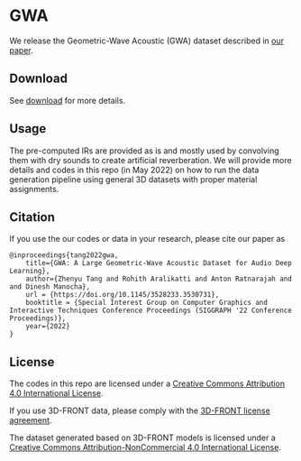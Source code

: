 # GWA
We release the Geometric-Wave Acoustic (GWA) dataset described in [our paper](https://arxiv.org/abs/2204.01787).

## Download
See [download](download/README.md) for more details.

## Usage
The pre-computed IRs are provided as is and mostly used by convolving them with dry sounds to create artificial reverberation. We will provide more details and codes in this repo (in May 2022) on how to run the data generation pipeline using general 3D datasets with proper material assignments. 

## Citation
If you use the our codes or data in your research, please cite our paper as
```
@inproceedings{tang2022gwa,
    title={GWA: A Large Geometric-Wave Acoustic Dataset for Audio Deep Learning},
    author={Zhenyu Tang and Rohith Aralikatti and Anton Ratnarajah and and Dinesh Manocha},
    url = {https://doi.org/10.1145/3528233.3530731},
    booktitle = {Special Interest Group on Computer Graphics and Interactive Techniques Conference Proceedings (SIGGRAPH '22 Conference Proceedings)},
    year={2022}
}
```

## License
The codes in this repo are licensed under a [Creative Commons Attribution 4.0 International License](LICENSE). 

If you use 3D-FRONT data, please comply with the [3D-FRONT license agreement](files/3D-FRONT-license.pdf). 

The dataset generated based on 3D-FRONT models is licensed under a [Creative Commons Attribution-NonCommercial 4.0 International License](https://creativecommons.org/licenses/by-nc/4.0/).
